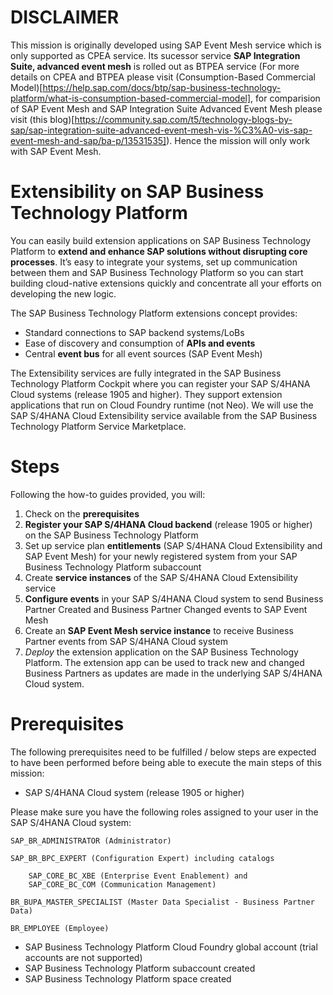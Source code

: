 # DISCLAIMER
This mission is originally developed using SAP Event Mesh service which is only supported as CPEA service. Its sucessor service **SAP Integration Suite, advanced event mesh** is rolled out as BTPEA service (For more details on CPEA and BTPEA please visit (Consumption-Based Commercial Model)[https://help.sap.com/docs/btp/sap-business-technology-platform/what-is-consumption-based-commercial-model], for comparision of SAP Event Mesh and SAP Integration Suite Advanced Event Mesh please visit (this blog)[https://community.sap.com/t5/technology-blogs-by-sap/sap-integration-suite-advanced-event-mesh-vis-%C3%A0-vis-sap-event-mesh-and-sap/ba-p/13531535]).  Hence the mission will only work with SAP Event Mesh.

# Extensibility on SAP Business Technology Platform

You can easily build extension applications on SAP Business Technology Platform to **extend and enhance SAP solutions without disrupting core processes**. It’s easy to integrate your systems, set up communication between them and SAP Business Technology Platform so you can start building cloud-native extensions quickly and concentrate all your efforts on developing the new logic.

The SAP Business Technology Platform extensions concept provides:

- Standard connections to SAP backend systems/LoBs
- Ease of discovery and consumption of **APIs and events**
- Central **event bus** for all event sources (SAP Event Mesh)

The Extensibility services are fully integrated in the SAP Business Technology Platform Cockpit where you can register your SAP S/4HANA Cloud systems (release 1905 and higher). They support extension applications that run on Cloud Foundry runtime (not Neo). We will use the SAP S/4HANA Cloud Extensibility service available from the SAP Business Technology Platform Service Marketplace.

# Steps

Following the how-to guides provided, you will:

1. Check on the **prerequisites**
2. **Register your SAP S/4HANA Cloud backend** (release 1905 or higher) on the SAP Business Technology Platform
3. Set up service plan **entitlements** (SAP S/4HANA Cloud Extensibility and SAP Event Mesh) for your newly registered system from your SAP Business Technology Platform subaccount
4. Create **service instances** of the SAP S/4HANA Cloud Extensibility service 
5. **Configure events** in your SAP S/4HANA Cloud system to send Business Partner Created and Business Partner Changed events to SAP Event Mesh
6. Create an **SAP Event Mesh service instance** to receive Business Partner events from SAP S/4HANA Cloud system
7. *Deploy* the extension application on the SAP Business Technology Platform. The extension app can be used to track new and changed Business Partners as updates are made in the underlying SAP S/4HANA Cloud system.

# Prerequisites

The following prerequisites need to be fulfilled / below steps are expected to have been performed before being able to execute the main steps of this mission:

- SAP S/4HANA Cloud system (release 1905 or higher)

Please make sure you have the following roles assigned to your user in the SAP S/4HANA
Cloud system:

    SAP_BR_ADMINISTRATOR (Administrator)

    SAP_BR_BPC_EXPERT (Configuration Expert) including catalogs 
        
        SAP_CORE_BC_XBE (Enterprise Event Enablement) and 
        SAP_CORE_BC_COM (Communication Management)  
    
    BR_BUPA_MASTER_SPECIALIST (Master Data Specialist - Business Partner Data)
    
    BR_EMPLOYEE (Employee)

- SAP Business Technology Platform Cloud Foundry global account (trial accounts are not supported)
- SAP Business Technology Platform subaccount created
- SAP Business Technology Platform space created




